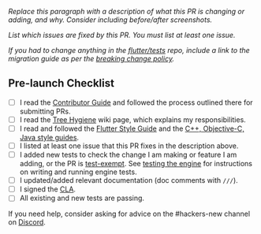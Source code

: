 *Replace this paragraph with a description of what this PR is changing or adding, and why. Consider including before/after screenshots.*

*List which issues are fixed by this PR. You must list at least one issue.*

*If you had to change anything in the [flutter/tests] repo, include a link to the migration guide as per the [breaking change policy].*

## Pre-launch Checklist

- [ ] I read the [Contributor Guide] and followed the process outlined there for submitting PRs.
- [ ] I read the [Tree Hygiene] wiki page, which explains my responsibilities.
- [ ] I read and followed the [Flutter Style Guide] and the [C++, Objective-C, Java style guides].
- [ ] I listed at least one issue that this PR fixes in the description above.
- [ ] I added new tests to check the change I am making or feature I am adding, or the PR is [test-exempt]. See [testing the engine] for instructions on writing and running engine tests.
- [ ] I updated/added relevant documentation (doc comments with `///`).
- [ ] I signed the [CLA].
- [ ] All existing and new tests are passing.

If you need help, consider asking for advice on the #hackers-new channel on [Discord].

<!-- Links -->
[Contributor Guide]: https://github.com/flutter/flutter/blob/master/docs/contributing/Tree-hygiene.md#overview
[Tree Hygiene]: https://github.com/flutter/flutter/blob/master/docs/contributing/Tree-hygiene.md
[test-exempt]: https://github.com/flutter/flutter/blob/master/docs/contributing/Tree-hygiene.md#tests
[Flutter Style Guide]: https://github.com/flutter/flutter/blob/master/docs/contributing/Style-guide-for-Flutter-repo.md
[C++, Objective-C, Java style guides]: https://github.com/flutter/flutter/blob/main/engine/src/flutter/CONTRIBUTING.md#style
[testing the engine]: https://github.com/flutter/flutter/blob/main/engine/src/flutter/docs/testing/Testing-the-engine.md
[CLA]: https://cla.developers.google.com/
[flutter/tests]: https://github.com/flutter/tests
[breaking change policy]: https://github.com/flutter/flutter/blob/master/docs/contributing/Tree-hygiene.md#handling-breaking-changes
[Discord]: https://github.com/flutter/flutter/blob/master/docs/contributing/Chat.md
